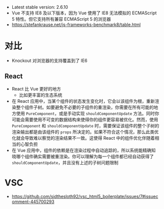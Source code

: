 - Latest stable version: 2.6.10
- Vue 不支持 IE8 及以下版本，因为 Vue 使用了 IE8 无法模拟的 ECMAScript 5 特性。但它支持所有兼容 ECMAScript 5 的浏览器
- https://stefankrause.net/js-frameworks-benchmark8/table.html
# 对比
- Knockout 对浏览器的支持覆盖到了 IE6
## React
- React 比 Vue 更好的地方
    - 比如更丰富的生态系统
- 在 React 应用中，当某个组件的状态发生变化时，它会以该组件为根，重新渲染整个组件子树。如要避免不必要的子组件的重渲染，你需要在所有可能的地方使用 `PureComponent`，或是手动实现 `shouldComponentUpdate` 方法。同时你可能会需要使用不可变的数据结构来使得你的组件更容易被优化。然而，使用 `PureComponent` 和 `shouldComponentUpdate` 时，需要保证该组件的整个子树的渲染输出都是由该组件的 `props` 所决定的。如果不符合这个情况，那么此类优化就会导致难以察觉的渲染结果不一致。这使得 React 中的组件优化伴随着相当的心智负担
- 在 Vue 应用中，组件的依赖是在渲染过程中自动追踪的，所以系统能精确知晓哪个组件确实需要被重渲染。你可以理解为每一个组件都已经自动获得了 `shouldComponentUpdate`，并且没有上述的子树问题限制
# VSC
- https://github.com/sidthesloth92/vsc_html5_boilerplate/issues/7#issuecomment-445700293